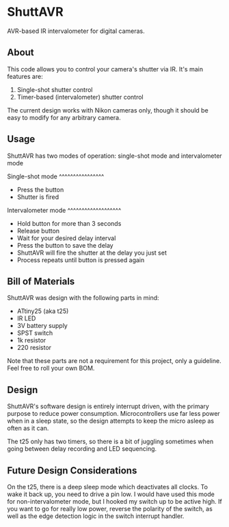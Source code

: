 ShuttAVR
========

AVR-based IR intervalometer for digital cameras.

About
-----

This code allows you to control your camera's shutter via IR. It's main features are:

1. Single-shot shutter control
2. Timer-based (intervalometer) shutter control

The current design works with Nikon cameras only, though it should be easy to
modify for any arbitrary camera.

Usage
-----

ShuttAVR has two modes of operation: single-shot mode and intervalometer mode

Single-shot mode
^^^^^^^^^^^^^^^^

- Press the button
- Shutter is fired

Intervalometer mode
^^^^^^^^^^^^^^^^^^^

- Hold button for more than 3 seconds
- Release button
- Wait for your desired delay interval
- Press the button to save the delay
- ShuttAVR will fire the shutter at the delay you just set
- Process repeats until button is pressed again

Bill of Materials
-----------------

ShuttAVR was design with the following parts in mind:

- ATtiny25 (aka t25)
- IR LED
- 3V battery supply
- SPST switch
- 1k resistor
- 220 resistor

Note that these parts are not a requirement for this project, only a guideline. Feel free to roll your own BOM.

Design
------

ShuttAVR's software design is entirely interrupt driven, with the primary
purpose to reduce power consumption. Microcontrollers use far less power when in
a sleep state, so the design attempts to keep the micro asleep as often as it
can.

The t25 only has two timers, so there is a bit of juggling sometimes when going
between delay recording and LED sequencing.

Future Design Considerations
----------------------------

On the t25, there is a deep sleep mode which deactivates all clocks. To wake it
back up, you need to drive a pin low. I would have used this mode for
non-intervalometer mode, but I hooked my switch up to be active high. If you
want to go for really low power, reverse the polarity of the switch, as well as
the edge detection logic in the switch interrupt handler.
